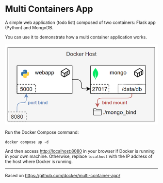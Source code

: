 # Multi Containers App

A simple web application (todo list) composed of two containers: Flask app
(Python) and MongoDB.

You can use it to demonstrate how a multi container application works.

![Multi container architecture: webapp and mongo](architecture.PNG)

Run the Docker Compose command:

`docker compose up -d`

And then access <http://localhost:8080> in your browser if Docker is running
in your own machine. Otherwise, replace `localhost` with the IP address of
the host where Docker is running.

---

Based on <https://github.com/docker/multi-container-app/>

